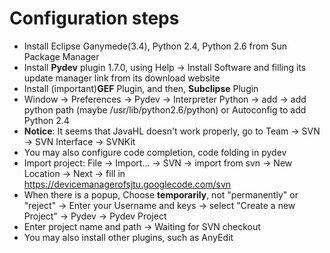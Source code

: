 # Configuration steps #
  * Install Eclipse Ganymede(3.4), Python 2.4, Python 2.6 from Sun Package Manager
  * Install **Pydev** plugin 1.7.0, using Help -> Install Software and filling its update manager link from its download website
  * Install (important)**GEF** Plugin, and then, **Subclipse** Plugin
  * Window -> Preferences -> Pydev -> Interpreter Python -> add -> add python path (maybe /usr/lib/python2.6/python) or Autoconfig to add Python 2.4
  * **Notice**: It seems that JavaHL doesn't work properly, go to Team -> SVN -> SVN Interface -> SVNKit
  * You may also configure code completion, code folding in pydev
  * Import project: File -> Import... -> SVN -> import from svn -> New Location -> Next -> fill in https://devicemanagerofsjtu.googlecode.com/svn
  * When there is a popup, Choose **temporarily**, not "permanently" or "reject" -> Enter your Username and keys -> select "Create a new Project" -> Pydev -> Pydev Project
  * Enter project name and path -> Waiting for SVN checkout
  * You may also install other plugins, such as AnyEdit